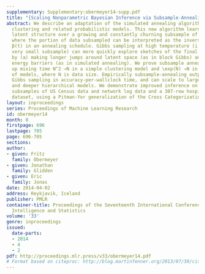```yaml
---
supplementary: Supplementary:obermeyer14-supp.pdf
title: "{Scaling Nonparametric Bayesian Inference via Subsample-Annealing}"
abstract: We describe an adaptation of the simulated annealing algorithm to nonparametric
  clustering and related probabilistic models. This new algorithm learns nonparametric
  latent structure over a growing and constantly churning subsample of training data,
  where the portion of data subsampled can be interpreted as the inverse temperature
  β(t) in an annealing schedule. Gibbs sampling at high temperature (i.e., with a
  very small subsample) can more quickly explore sketches of the final latent state
  by (a) making longer jumps around latent space (as in block Gibbs) and (b) lowering
  energy barriers (as in simulated annealing). We prove subsample annealing speeds
  up mixing time N^2 →N in a simple clustering model and \exp(N) →N in another class
  of models, where N is data size. Empirically subsample-annealing outperforms naive
  Gibbs sampling in accuracy-per-wallclock time, and can scale to larger datasets
  and deeper hierarchical models. We demonstrate improved inference on million-row
  subsamples of US Census data and network log data and a 307-row hospital rating
  dataset, using a Pitman-Yor generalization of the Cross Categorization model.
layout: inproceedings
series: Proceedings of Machine Learning Research
id: obermeyer14
month: 0
firstpage: 696
lastpage: 705
page: 696-705
sections: 
author:
- given: Fritz
  family: Obermeyer
- given: Jonathan
  family: Glidden
- given: Eric
  family: Jonas
date: 2014-04-02
address: Reykjavik, Iceland
publisher: PMLR
container-title: Proceedings of the Seventeenth International Conference on Artificial
  Intelligence and Statistics
volume: '33'
genre: inproceedings
issued:
  date-parts:
  - 2014
  - 4
  - 2
pdf: http://proceedings.mlr.press/v33/obermeyer14.pdf
# Format based on citeproc: http://blog.martinfenner.org/2013/07/30/citeproc-yaml-for-bibliographies/
---
```

